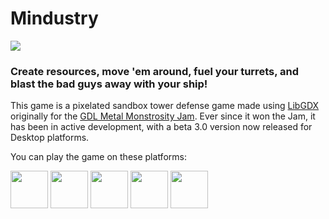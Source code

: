 # Mindustry
![](http://i.imgur.com/oogScJR.png)

### Create resources, move 'em around, fuel your turrets, and blast the bad guys away with your ship! 
This game is a pixelated sandbox tower defense game made using [LibGDX](https://libgdx.badlogicgames.com/) originally for the [GDL Metal Monstrosity Jam](https://itch.io/jam/gdl---metal-monstrosity-jam). Ever since it won the Jam, it has been in active development, with a beta 3.0 version now released for Desktop platforms. 

You can play the game on these platforms:

<img src="https://imgur.com/sk26hTV" style="height: 60px;"/>

<img src="https://imgur.com/bkGYoDb" style="height: 60px;"/>

<img src="https://imgur.com/jmRu4aN" style="height: 60px;"/>

<img src="https://imgur.com/Umtgysa" style="height: 60px;"/>

<img src="https://imgur.com/8dF6l81" style="height: 60px;"/>

